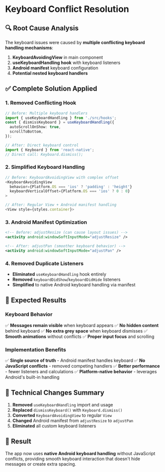 # Keyboard Conflict Resolution

## 🔍 **Root Cause Analysis**

The keyboard issues were caused by **multiple conflicting keyboard handling mechanisms**:

1. **KeyboardAvoidingView** in main component
2. **useKeyboardHandling hook** with keyboard listeners  
3. **Android manifest** keyboard configuration
4. **Potential nested keyboard handlers**

## ✅ **Complete Solution Applied**

### **1. Removed Conflicting Hook**
```typescript
// Before: Multiple keyboard handlers
import { useKeyboardHandling } from './src/hooks';
const { dismissKeyboard } = useKeyboardHandling({
  autoScrollOnShow: true,
  scrollToBottom,
});

// After: Direct keyboard control
import { Keyboard } from 'react-native';
// Direct call: Keyboard.dismiss();
```

### **2. Simplified Keyboard Handling**
```typescript
// Before: KeyboardAvoidingView with complex offset
<KeyboardAvoidingView 
  behavior={Platform.OS === 'ios' ? 'padding' : 'height'}
  keyboardVerticalOffset={Platform.OS === 'ios' ? 0 : 0}
>

// After: Regular View + Android manifest handling
<View style={styles.container}>
```

### **3. Android Manifest Optimization**
```xml
<!-- Before: adjustResize (can cause layout issues) -->
<activity android:windowSoftInputMode="adjustResize" />

<!-- After: adjustPan (smoother keyboard behavior) -->
<activity android:windowSoftInputMode="adjustPan" />
```

### **4. Removed Duplicate Listeners**
- **Eliminated** `useKeyboardHandling` hook entirely
- **Removed** `keyboardDidShow`/`keyboardDidHide` listeners
- **Simplified** to native Android keyboard handling via manifest

## 🎯 **Expected Results**

### **Keyboard Behavior**
✅ **Messages remain visible** when keyboard appears
✅ **No hidden content** behind keyboard
✅ **No extra grey space** when keyboard dismisses
✅ **Smooth animations** without conflicts
✅ **Proper input focus** and scrolling

### **Implementation Benefits**
✅ **Single source of truth** - Android manifest handles keyboard
✅ **No JavaScript conflicts** - removed competing handlers
✅ **Better performance** - fewer listeners and calculations
✅ **Platform-native behavior** - leverages Android's built-in handling

## 🔧 **Technical Changes Summary**

1. **Removed** `useKeyboardHandling` import and usage
2. **Replaced** `dismissKeyboard()` with `Keyboard.dismiss()`
3. **Converted** `KeyboardAvoidingView` to regular `View`
4. **Changed** Android manifest from `adjustResize` to `adjustPan`
5. **Eliminated** all custom keyboard listeners

## 🚀 **Result**

The app now uses **native Android keyboard handling** without JavaScript conflicts, providing smooth keyboard interaction that doesn't hide messages or create extra spacing.
